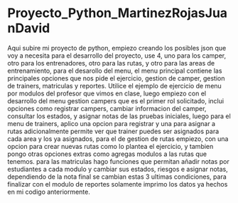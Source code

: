 # Proyecto_Python_MartinezRojasJuanDavid
Aqui subire mi proyecto de python, empiezo creando los posibles json que voy a necesita para el desarrollo del proyecto, use 4, uno para los camper, otro para los entrenadores, otro para las rutas, y otro para las areas de entrenamiento, para el desarollo del menu, el menu principal contiene las principales opciones que nos pide el ejercicio, gestion de camper, gestion de trainers, matriculas y reportes. Utilice el ejemplo de ejercicio de menu por modulos del profesor que vimos en clase, luego empiezo con el desarrollo del menu gestion campers que es el primer rol solicitado, inclui opciones como registrar campers, cambiar informacion del camper, consultar los estados, y asignar notas de las pruebas iniciales, luego para el menu de trainers, aplico una opcion para registrar y una para asignar a rutas adicionalmente permite ver que trainer puedes ser asignados para cada area y los ya asignados, para el de gestion de rutas empiezo, con una opcion para crear nuevas rutas como lo plantea el ejercicio, y tambien pongo otras opciones extras como agregas modulos a las rutas que tenemos. para las matriculas hago funciones que permitan añadir notas por estudiantes a cada modulo y cambiar sus estados, riesgos e asignar notas, dependiendo de la nota final se cambian estas 3 ultimas condiciones, para finalizar con el modulo de reportes solamente imprimo los datos ya hechos en mi codigo anteriormente. 
